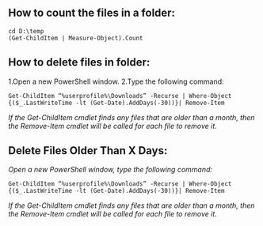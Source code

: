 ## How to count the files in a folder: 
```
cd D:\temp
(Get-ChildItem | Measure-Object).Count
```

## How to delete files in folder:
1.Open a new PowerShell window.
2.Type the following command:

```
Get-ChildItem “%userprofile%\Downloads” -Recurse | Where-Object {($_.LastWriteTime -lt (Get-Date).AddDays(-30))}| Remove-Item
```
_If the Get-ChildItem cmdlet finds any files that are older than a month, then the Remove-Item cmdlet will be called for each file to remove it._


## Delete Files Older Than X Days:
_Open a new PowerShell window, type the following command:_
```
Get-ChildItem “%userprofile%\Downloads” -Recurse | Where-Object {($_.LastWriteTime -lt (Get-Date).AddDays(-30))}| Remove-Item
```
_If the Get-ChildItem cmdlet finds any files that are older than a month, then the Remove-Item cmdlet will be called for each file to remove it._
